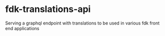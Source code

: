 # fdk-translations-api
Serving a graphql endpoint with translations to be used in various fdk front end applications
